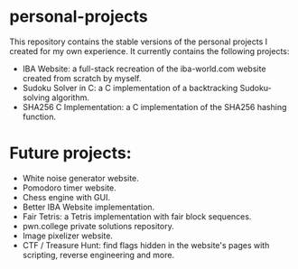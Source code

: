 # personal-projects
This repository contains the stable versions of the personal projects I created for my own experience.
It currently contains the following projects:
- IBA Website: a full-stack recreation of the iba-world.com website created from scratch by myself.
- Sudoku Solver in C: a C implementation of a backtracking Sudoku-solving algorithm.
- SHA256 C Implementation: a C implementation of the SHA256 hashing function.

# Future projects:
- White noise generator website.
- Pomodoro timer website.
- Chess engine with GUI.
- Better IBA Website implementation.
- Fair Tetris: a Tetris implementation with fair block sequences.
- pwn.college private solutions repository.
- Image pixelizer website.
- CTF / Treasure Hunt: find flags hidden in the website's pages with scripting, reverse engineering and more.
